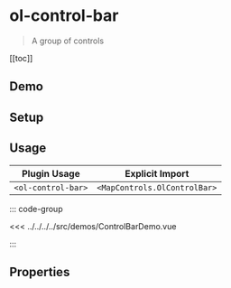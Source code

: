 # ol-control-bar

> A group of controls

[[toc]]

## Demo

<script setup>
import ControlBarDemo from "@demos/ControlBarDemo.vue"
</script>
<ClientOnly>
<ControlBarDemo />
</ClientOnly>

## Setup

<!--@include: ../../mapcontrols.plugin.md-->

## Usage

| Plugin Usage       |       Explicit Import        |
|--------------------|:----------------------------:|
| `<ol-control-bar>` | `<MapControls.OlControlBar>` |

::: code-group

<<< ../../../../src/demos/ControlBarDemo.vue

:::

## Properties
